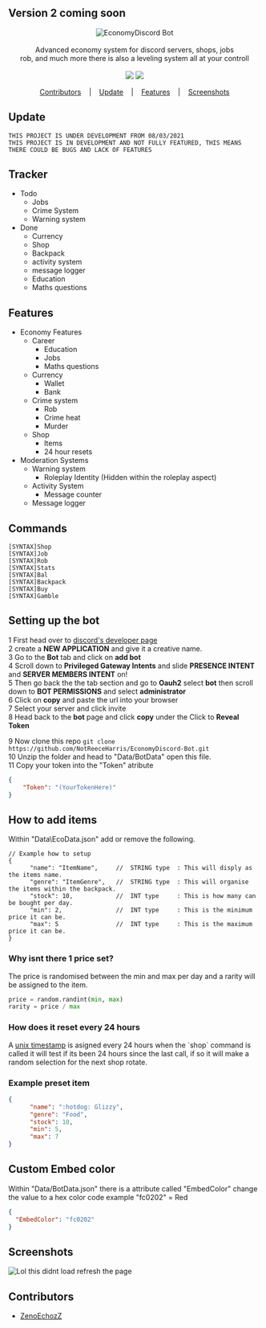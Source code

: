 <h2 class="notification">Version 2 coming soon</h2>



<p align=center>

  <img src="https://i.imgur.com/0Eqx8wH.png" alt="EconomyDiscord Bot" />

  <br> 
  <br>
  <span>Advanced economy system for discord servers, shops, jobs<br>
rob, and much more there is also a leveling system all at your controll<br></span>
  <br>
  <a target="_blank" href="https://www.python.org/downloads/" title="Python version"><img src="https://img.shields.io/badge/python-3.7|3.8|3.9-green.svg"></a>
  <a target="_blank" href="https://github.com/Rapptz/discord.py" title="Python version"><img src="https://img.shields.io/badge/discord.py-1.6.0-blue.svg"></a>
</p>

<p align="center">
  <a href="#Contributors">Contributors</a>
  &nbsp;&nbsp;&nbsp;|&nbsp;&nbsp;&nbsp;
  <a href="#Update">Update</a>
  &nbsp;&nbsp;&nbsp;|&nbsp;&nbsp;&nbsp;
  <a href="#Features">Features</a>
  &nbsp;&nbsp;&nbsp;|&nbsp;&nbsp;&nbsp;
  <a href="#Screenshots">Screenshots</a>
</p>

## Update
```console
THIS PROJECT IS UNDER DEVELOPMENT FROM 08/03/2021
THIS PROJECT IS IN DEVELOPMENT AND NOT FULLY FEATURED, THIS MEANS THERE COULD BE BUGS AND LACK OF FEATURES
```

## Tracker
* Todo
  * Jobs
  * Crime System
  * Warning system
* Done
  * Currency
  * Shop
  * Backpack
  * activity system
  * message logger
  * Education
  * Maths questions


## Features
* Economy Features
  * Career
    * Education
    * Jobs
    * Maths questions
  * Currency
    * Wallet
    * Bank
  * Crime system
    * Rob
    * Crime heat
    * Murder
  * Shop
    * Items
    * 24 hour resets
* Moderation Systems
  * Warning system
    * Roleplay Identity (Hidden within the roleplay aspect)
  * Activity System
    * Message counter
  * Message logger
  
  
## Commands
```console
[SYNTAX]Shop
[SYNTAX]Job
[SYNTAX]Rob
[SYNTAX]Stats
[SYNTAX]Bal
[SYNTAX]Backpack
[SYNTAX]Buy
[SYNTAX]Gamble
```
## Setting up the bot

1   First head over to <a href="https://discord.com/developers/applications">discord's developer page</a> <br>
2   create a <strong>NEW APPLICATION</strong> and give it a creative name.<br>
3   Go to the <strong>Bot</strong> tab and click on <strong>add bot</strong><br>
4   Scroll down to <strong>Privileged Gateway Intents</strong> and slide <strong>PRESENCE INTENT</strong> and <strong>SERVER MEMBERS INTENT</strong> on!<br>
5   Then go back the the tab section and go to <strong>Oauh2</strong> select <strong>bot</strong> then scroll down to <strong>BOT PERMISSIONS</strong> and select <strong>administrator</strong><br>
6   Click on <strong>copy</strong> and paste the url into your browser<br>
7   Select your server and click invite<br>
8   Head back to the <strong>bot</strong> page and click <strong>copy</strong> under the Click to <strong>Reveal Token</strong><br>

9   Now clone this repo `git clone https://github.com/NotReeceHarris/EconomyDiscord-Bot.git`<br>
10  Unzip the folder and head to "Data/BotData" open this file.<br>
11  Copy your token into the "Token" atribute<br>
```json
{
    "Token": "(YourTokenHere)"
}
```


## How to add items
Within "Data\EcoData.json" add or remove the following.
```console
// Example how to setup
{
      "name": "ItemName",     //  STRING type  : This will disply as the items name.
      "genre": "ItemGenre",   //  STRING type  : This will organise the items within the backpack.
      "stock": 10,            //  INT type     : This is how many can be bought per day.
      "min": 2,               //  INT type     : This is the minimum price it can be.
      "max": 5                //  INT type     : This is the maximum price it can be.
}
```
<h3>Why isnt there 1 price set?</h3>
The price is randomised between the min and max per day and a rarity will be assigned to the item.

```python
price = random.randint(min, max)
rarity = price / max
```
<h3>How does it reset every 24 hours</h3>
A <a href="https://en.wikipedia.org/wiki/Unix_timestamp">unix timestamp</a> is asigned every 24 hours when the `shop` command is called
it will test if its been 24 hours since the last call, if so it will make a random selection for the next shop rotate.

<h3>Example preset item</h3>

```json
{
      "name": ":hotdog: Glizzy",
      "genre": "Food",
      "stock": 10,
      "min": 5,
      "max": 7
}
```

## Custom Embed color
Within "Data/BotData.json" there is a attribute called "EmbedColor" change the value to a hex color code example "fc0202" = Red
```json
{
  "EmbedColor": "fc0202"
}
```

## Screenshots
<img src="https://i.imgur.com/lOG2vOe.png" alt="Lol this didnt load refresh the page" />

## Contributors
* [ZenoEchozZ](https://github.com/NotReeceHarris) 
